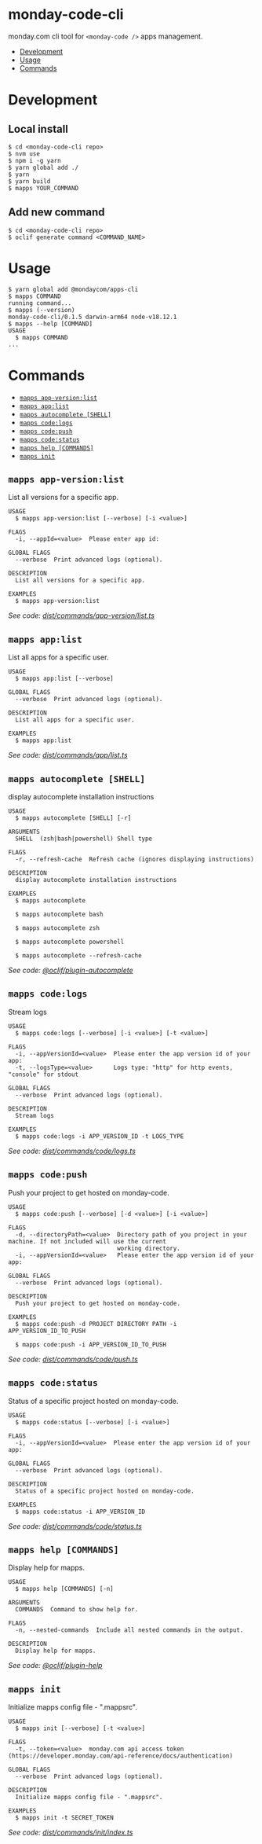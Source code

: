 monday-code-cli
=================

monday.com cli tool for `<monday-code />` apps management.

<!-- toc -->
* [Development](#development)
* [Usage](#usage)
* [Commands](#commands)
<!-- tocstop -->
<!-- development -->
# Development
## Local install
```ssh-session
$ cd <monday-code-cli repo>
$ nvm use
$ npm i -g yarn
$ yarn global add ./
$ yarn
$ yarn build
$ mapps YOUR_COMMAND
```
## Add new command
```ssh-session
$ cd <monday-code-cli repo>
$ oclif generate command <COMMAND_NAME>
```
<!-- developmentstop -->
# Usage
<!-- usage -->
```sh-session
$ yarn global add @mondaycom/apps-cli
$ mapps COMMAND
running command...
$ mapps (--version)
monday-code-cli/0.1.5 darwin-arm64 node-v18.12.1
$ mapps --help [COMMAND]
USAGE
  $ mapps COMMAND
...
```
<!-- usagestop -->
# Commands
<!-- commands -->
* [`mapps app-version:list`](#mapps-app-versionlist)
* [`mapps app:list`](#mapps-applist)
* [`mapps autocomplete [SHELL]`](#mapps-autocomplete-shell)
* [`mapps code:logs`](#mapps-codelogs)
* [`mapps code:push`](#mapps-codepush)
* [`mapps code:status`](#mapps-codestatus)
* [`mapps help [COMMANDS]`](#mapps-help-commands)
* [`mapps init`](#mapps-init)

## `mapps app-version:list`

List all versions for a specific app.

```
USAGE
  $ mapps app-version:list [--verbose] [-i <value>]

FLAGS
  -i, --appId=<value>  Please enter app id:

GLOBAL FLAGS
  --verbose  Print advanced logs (optional).

DESCRIPTION
  List all versions for a specific app.

EXAMPLES
  $ mapps app-version:list
```

_See code: [dist/commands/app-version/list.ts](https://github.com/mondaycom/monday-code-cli/blob/v0.1.5/dist/commands/app-version/list.ts)_

## `mapps app:list`

List all apps for a specific user.

```
USAGE
  $ mapps app:list [--verbose]

GLOBAL FLAGS
  --verbose  Print advanced logs (optional).

DESCRIPTION
  List all apps for a specific user.

EXAMPLES
  $ mapps app:list
```

_See code: [dist/commands/app/list.ts](https://github.com/mondaycom/monday-code-cli/blob/v0.1.5/dist/commands/app/list.ts)_

## `mapps autocomplete [SHELL]`

display autocomplete installation instructions

```
USAGE
  $ mapps autocomplete [SHELL] [-r]

ARGUMENTS
  SHELL  (zsh|bash|powershell) Shell type

FLAGS
  -r, --refresh-cache  Refresh cache (ignores displaying instructions)

DESCRIPTION
  display autocomplete installation instructions

EXAMPLES
  $ mapps autocomplete

  $ mapps autocomplete bash

  $ mapps autocomplete zsh

  $ mapps autocomplete powershell

  $ mapps autocomplete --refresh-cache
```

_See code: [@oclif/plugin-autocomplete](https://github.com/oclif/plugin-autocomplete/blob/v2.2.0/src/commands/autocomplete/index.ts)_

## `mapps code:logs`

Stream logs

```
USAGE
  $ mapps code:logs [--verbose] [-i <value>] [-t <value>]

FLAGS
  -i, --appVersionId=<value>  Please enter the app version id of your app:
  -t, --logsType=<value>      Logs type: "http" for http events, "console" for stdout

GLOBAL FLAGS
  --verbose  Print advanced logs (optional).

DESCRIPTION
  Stream logs

EXAMPLES
  $ mapps code:logs -i APP_VERSION_ID -t LOGS_TYPE
```

_See code: [dist/commands/code/logs.ts](https://github.com/mondaycom/monday-code-cli/blob/v0.1.5/dist/commands/code/logs.ts)_

## `mapps code:push`

Push your project to get hosted on monday-code.

```
USAGE
  $ mapps code:push [--verbose] [-d <value>] [-i <value>]

FLAGS
  -d, --directoryPath=<value>  Directory path of you project in your machine. If not included will use the current
                               working directory.
  -i, --appVersionId=<value>   Please enter the app version id of your app:

GLOBAL FLAGS
  --verbose  Print advanced logs (optional).

DESCRIPTION
  Push your project to get hosted on monday-code.

EXAMPLES
  $ mapps code:push -d PROJECT DIRECTORY PATH -i APP_VERSION_ID_TO_PUSH

  $ mapps code:push -i APP_VERSION_ID_TO_PUSH
```

_See code: [dist/commands/code/push.ts](https://github.com/mondaycom/monday-code-cli/blob/v0.1.5/dist/commands/code/push.ts)_

## `mapps code:status`

Status of a specific project hosted on monday-code.

```
USAGE
  $ mapps code:status [--verbose] [-i <value>]

FLAGS
  -i, --appVersionId=<value>  Please enter the app version id of your app:

GLOBAL FLAGS
  --verbose  Print advanced logs (optional).

DESCRIPTION
  Status of a specific project hosted on monday-code.

EXAMPLES
  $ mapps code:status -i APP_VERSION_ID
```

_See code: [dist/commands/code/status.ts](https://github.com/mondaycom/monday-code-cli/blob/v0.1.5/dist/commands/code/status.ts)_

## `mapps help [COMMANDS]`

Display help for mapps.

```
USAGE
  $ mapps help [COMMANDS] [-n]

ARGUMENTS
  COMMANDS  Command to show help for.

FLAGS
  -n, --nested-commands  Include all nested commands in the output.

DESCRIPTION
  Display help for mapps.
```

_See code: [@oclif/plugin-help](https://github.com/oclif/plugin-help/blob/v5.2.9/src/commands/help.ts)_

## `mapps init`

Initialize mapps config file - ".mappsrc".

```
USAGE
  $ mapps init [--verbose] [-t <value>]

FLAGS
  -t, --token=<value>  monday.com api access token (https://developer.monday.com/api-reference/docs/authentication)

GLOBAL FLAGS
  --verbose  Print advanced logs (optional).

DESCRIPTION
  Initialize mapps config file - ".mappsrc".

EXAMPLES
  $ mapps init -t SECRET_TOKEN
```

_See code: [dist/commands/init/index.ts](https://github.com/mondaycom/monday-code-cli/blob/v0.1.5/dist/commands/init/index.ts)_
<!-- commandsstop -->
